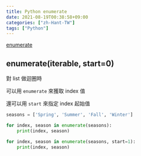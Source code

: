```yaml
---
title: Python enumerate
date: 2021-08-19T00:38:58+09:00
categories: ["zh-Hant-TW"]
tags: ["Python"]
---
```

[enumerate](https://docs.python.org/3/library/functions.html#enumerate)

## enumerate(iterable, start=0)

對 list 做迴圈時

可以用 `enumerate` 來獲取 index 值

還可以用 `start` 來指定 index 起始值

```python
seasons = ['Spring', 'Summer', 'Fall', 'Winter']

for index, season in enumerate(seasons):
    print(index, season)

for index, season in enumerate(seasons, start=1):
    print(index, season)
```
